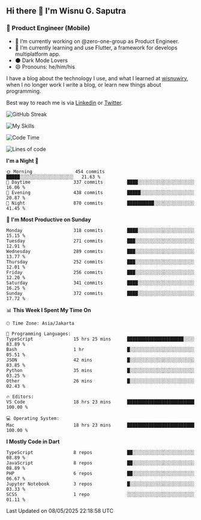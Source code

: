 ## Hi there 👋 I'm Wisnu G. Saputra

### :mobile_phone_off: Product Engineer (Mobile)

- 🔭 I’m currently working on @zero-one-group as Product Engineer.
- 🌱 I’m currently learning and use Flutter, a framework for develops multiplatform app.
- 🌑 Dark Mode Lovers
- 😄 Pronouns: he/him/his

I have a blog about the technology I use, and what I learned at [wisnuwiry](https://wisnuwiry.space/), when I no longer work I write a blog, or learn new things about programming.

Best way to reach me is via [Linkedin](https://www.linkedin.com/in/wisnu-saputra/) or [Twitter](https://twitter.com/wisnuwiry).

![GitHub Streak](https://streak-stats.demolab.com?user=wisnuwiry&theme=dark&hide_border=true)

![My Skills](https://skillicons.dev/icons?i=dart,flutter,kotlin,swift,go,js,css,neovim,git,linux&perline=5)

<!--START_SECTION:waka-->
![Code Time](http://img.shields.io/badge/Code%20Time-1%2C869%20hrs%2054%20mins-blue)

![Lines of code](https://img.shields.io/badge/From%20Hello%20World%20I%27ve%20Written-4.0%20million%20lines%20of%20code-blue)

**I'm a Night 🦉** 

```text
🌞 Morning                454 commits         █████░░░░░░░░░░░░░░░░░░░░   21.63 % 
🌆 Daytime                337 commits         ████░░░░░░░░░░░░░░░░░░░░░   16.06 % 
🌃 Evening                438 commits         █████░░░░░░░░░░░░░░░░░░░░   20.87 % 
🌙 Night                  870 commits         ██████████░░░░░░░░░░░░░░░   41.45 % 
```
📅 **I'm Most Productive on Sunday** 

```text
Monday                   318 commits         ████░░░░░░░░░░░░░░░░░░░░░   15.15 % 
Tuesday                  271 commits         ███░░░░░░░░░░░░░░░░░░░░░░   12.91 % 
Wednesday                289 commits         ███░░░░░░░░░░░░░░░░░░░░░░   13.77 % 
Thursday                 252 commits         ███░░░░░░░░░░░░░░░░░░░░░░   12.01 % 
Friday                   256 commits         ███░░░░░░░░░░░░░░░░░░░░░░   12.20 % 
Saturday                 341 commits         ████░░░░░░░░░░░░░░░░░░░░░   16.25 % 
Sunday                   372 commits         ████░░░░░░░░░░░░░░░░░░░░░   17.72 % 
```


📊 **This Week I Spent My Time On** 

```text
🕑︎ Time Zone: Asia/Jakarta

💬 Programming Languages: 
TypeScript               15 hrs 25 mins      █████████████████████░░░░   83.89 % 
Bash                     1 hr                █░░░░░░░░░░░░░░░░░░░░░░░░   05.51 % 
JSON                     42 mins             █░░░░░░░░░░░░░░░░░░░░░░░░   03.85 % 
Python                   35 mins             █░░░░░░░░░░░░░░░░░░░░░░░░   03.25 % 
Other                    26 mins             █░░░░░░░░░░░░░░░░░░░░░░░░   02.43 % 

🔥 Editors: 
VS Code                  18 hrs 23 mins      █████████████████████████   100.00 % 

💻 Operating System: 
Mac                      18 hrs 23 mins      █████████████████████████   100.00 % 
```

**I Mostly Code in Dart** 

```text
TypeScript               8 repos             ██░░░░░░░░░░░░░░░░░░░░░░░   08.89 % 
JavaScript               8 repos             ██░░░░░░░░░░░░░░░░░░░░░░░   08.89 % 
PHP                      6 repos             ██░░░░░░░░░░░░░░░░░░░░░░░   06.67 % 
Jupyter Notebook         3 repos             █░░░░░░░░░░░░░░░░░░░░░░░░   03.33 % 
SCSS                     1 repo              ░░░░░░░░░░░░░░░░░░░░░░░░░   01.11 % 
```




 Last Updated on 08/05/2025 22:18:58 UTC
<!--END_SECTION:waka-->
